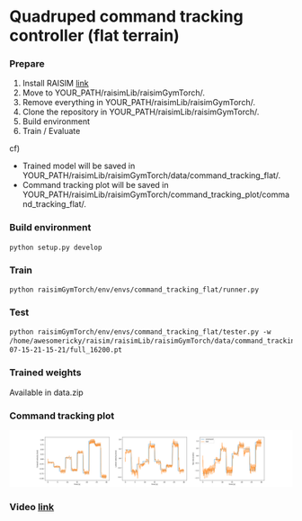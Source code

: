 # Quadruped command tracking controller (flat terrain)

### Prepare
1. Install RAISIM [link](https://raisim.com/sections/Installation.html)
2. Move to YOUR_PATH/raisimLib/raisimGymTorch/.
3. Remove everything in YOUR_PATH/raisimLib/raisimGymTorch/.
4. Clone the repository in YOUR_PATH/raisimLib/raisimGymTorch/.
5. Build environment
6. Train / Evaluate

cf)
- Trained model will be saved in YOUR_PATH/raisimLib/raisimGymTorch/data/command_tracking_flat/.
- Command tracking plot will be saved in YOUR_PATH/raisimLib/raisimGymTorch/command_tracking_plot/command_tracking_flat/.

### Build environment
```
python setup.py develop
```

### Train
```
python raisimGymTorch/env/envs/command_tracking_flat/runner.py
```

### Test
```
python raisimGymTorch/env/envs/command_tracking_flat/tester.py -w /home/awesomericky/raisim/raisimLib/raisimGymTorch/data/command_tracking_flat/2021-07-15-21-15-21/full_16200.pt
```

### Trained weights
Available in data.zip

### Command tracking plot
<div>
  <img width=1500 src='test.png'>
</div>

### Video [link](https://www.youtube.com/watch?v=R0VyoGfqfIw)
